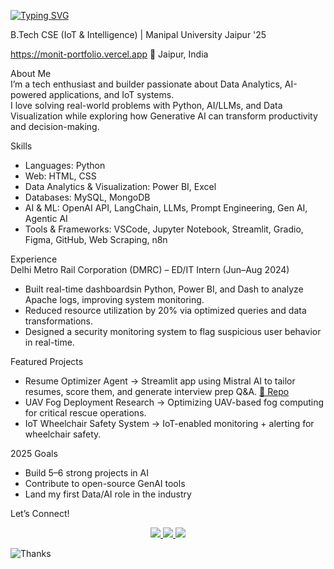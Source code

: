 <a href="https://git.io/typing-svg"><img src="https://readme-typing-svg.demolab.com?font=Fira+Code&pause=1000&width=435&lines=Hi%2C+I'm+Monit+Jangir" alt="Typing SVG" /></a>

B.Tech CSE (IoT & Intelligence) | Manipal University Jaipur '25

https://monit-portfolio.vercel.app
📍 Jaipur, India  



About Me  
I’m a tech enthusiast and builder passionate about Data Analytics, AI-powered applications, and IoT systems.  
I love solving real-world problems with Python, AI/LLMs, and Data Visualization while exploring how Generative AI can transform productivity and decision-making.  


Skills  
- Languages: Python
- Web: HTML, CSS 
- Data Analytics & Visualization: Power BI, Excel  
- Databases: MySQL, MongoDB  
- AI & ML: OpenAI API, LangChain, LLMs, Prompt Engineering, Gen AI, Agentic AI  
- Tools & Frameworks: VSCode, Jupyter Notebook, Streamlit, Gradio, Figma, GitHub, Web Scraping, n8n  


Experience  
Delhi Metro Rail Corporation (DMRC) – ED/IT Intern (Jun–Aug 2024) 
- Built real-time dashboardsin Python, Power BI, and Dash to analyze Apache logs, improving system monitoring.  
- Reduced resource utilization by 20% via optimized queries and data transformations.  
- Designed a security monitoring system to flag suspicious user behavior in real-time.  

Featured Projects  
- Resume Optimizer Agent → Streamlit app using Mistral AI to tailor resumes, score them, and generate interview prep Q&A. [🔗 Repo](https://github.com/monit-jangir/resume-optimizer)  
- UAV Fog Deployment Research → Optimizing UAV-based fog computing for critical rescue operations.
- IoT Wheelchair Safety System → IoT-enabled monitoring + alerting for wheelchair safety.  



2025 Goals  
- Build 5–6 strong projects in AI  
- Contribute to open-source GenAI tools 
- Land my first Data/AI role in the industry  


Let’s Connect!  
<p align="center">
  <a href="http://www.linkedin.com/in/monitkjangir">
    <img src="https://img.shields.io/badge/LinkedIn-Connect-blue?logo=linkedin&style=for-the-badge">
  </a>
  <a href="mailto:monit.j@outlook.com">
    <img src="https://img.shields.io/badge/Email-Contact-red?logo=gmail&style=for-the-badge">
  </a>
  <a href="https://github.com/monit-jangir">
    <img src="https://img.shields.io/badge/GitHub-Follow-black?logo=github&style=for-the-badge">
  </a>
</p>



![Thanks](https://i.imgur.com/LyHic3i.gif)
